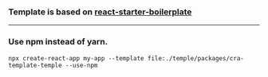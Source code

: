### Template is based on [react-starter-boilerplate](https://github.com/TheSoftwareHouse/react-starter-boilerplate)

---

### Use npm instead of yarn.

`npx create-react-app my-app --template file:./temple/packages/cra-template-temple --use-npm`
